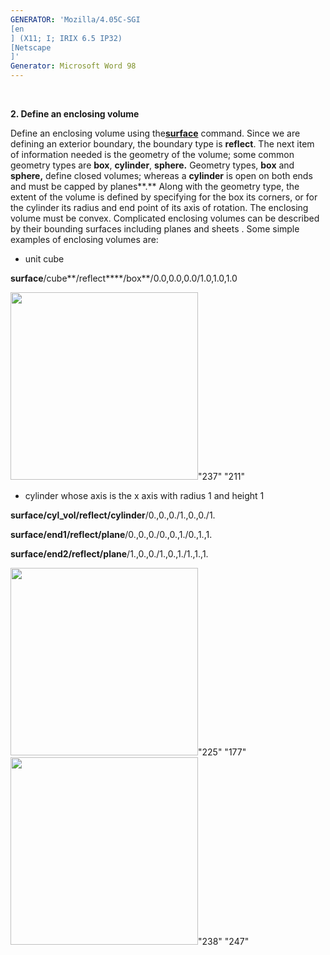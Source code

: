 ```yaml
---
GENERATOR: 'Mozilla/4.05C-SGI 
[en
] (X11; I; IRIX 6.5 IP32) 
[Netscape
]'
Generator: Microsoft Word 98
---
```


 

 **2. Define an enclosing volume**

Define an enclosing volume using the[**surface**](SURFACE.md) command.
Since we are defining an exterior boundary, the boundary type is
**reflect**. The next item of information needed is the geometry of the
volume; some common geometry types are **box**, **cylinder**,
**sphere.** Geometry types, **box** and **sphere,** define closed
volumes; whereas a **cylinder** is open on both ends and must be capped
by planes**.** Along with the geometry type, the extent of the volume is
defined by specifying for the box its corners, or for the cylinder its
radius and end point of its axis of rotation. The enclosing volume must
be convex. Complicated enclosing volumes can be described by their
bounding surfaces including planes and sheets . Some simple examples of
enclosing volumes are:


* unit cube

**surface**/cube**/reflect****/box**/0.0,0.0,0.0/1.0,1.0,1.0

<img height="300" width="300" src="Image219.gif">"237" "211"


* cylinder whose axis is the x axis with radius 1 and height 1

**surface/cyl\_vol/reflect/cylinder**/0.,0.,0./1.,0.,0./1.

**surface/end1/reflect/plane**/0.,0.,0./0.,0.,1./0.,1.,1.

**surface/end2/reflect/plane**/1.,0.,0./1.,0.,1./1.,1.,1.

<img height="300" width="300" src="Image220.gif">"225" "177"<img height="300" width="300" src="Image221.gif">"238"
"247"
